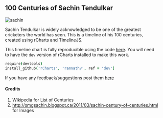 ## 100 Centuries of Sachin Tendulkar

![sachin](http://tamil.theunrealtimes.com/wp-content/uploads/2013/04/sachin.jpg)

Sachin Tendulkar is widely acknowledged to be one of the greatest cricketers the world has seen. This is a timeline of his 100 centuries, created using rCharts and TimelineJS.

This timeline chart is fully reproducible using the code [here](code.R). You will need to have the `dev` version of rCharts installed to make this work.

```coffee
require(devtools)
install_github('rCharts', 'ramnathv', ref = 'dev')
```

If you have any feedback/suggestions post them [here](https://github.com/ramnathv/sachin100s/issues/new)

#### Credits

1. Wikipedia for List of Centuries
2. http://omgsachin.blogspot.ca/2011/03/sachin-century-of-centuries.html for Images